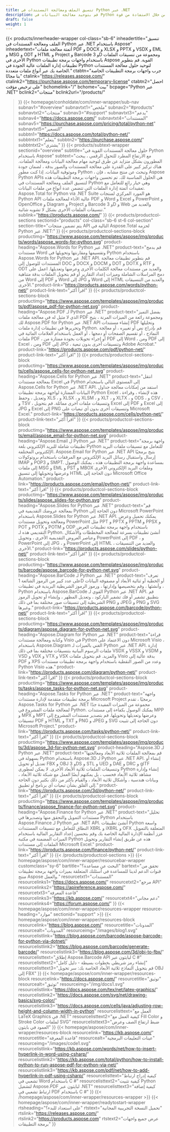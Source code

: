 ```yaml
---
title: تنسيق الملف ومعالجة المستندات في Python عبر .NET
description: قم بتوحيد معالجة البيانات في Python من خلال الاستفادة من قوة Aspose Python عبر واجهات برمجة تطبيقات تنسيق الملفات .NET لمعالجة مستنداتك وصورك بدقة.
draft: false
weight: 1
---
```

{{< products/innerheader-wrapper col-class="sb-6"
  inheadertitle="تنسيق الملف ومعالجة المستندات في Python عبر .NET باستخدام Aspose"
  inheadertext="أتمتة معالجة ملفات PDF و DOCX و XLSX و PPTX و VSDX و EML و MSG و ODT و HTML و Project و Barcode و 3D ومجموعة من تنسيقات الملفات الأخرى في Python باستخدام واجهات برمجة تطبيقات Aspose القوية. قم بتطوير تطبيقات إدارة الملفات عالية الجودة في Python لتوحيد حلول معالجة المستندات الخاصة بك عبر أنواع ملفات متعددة."
  ctabtn="جرب واجهات برمجة التطبيقات الخاصة بنا مجانًا"
  ctalink="https://releases.aspose.com/"
  ctalink2="https://purchase.aspose.com/temporary-license"
  ctabtn2="احصل على ترخيص مؤقت"
  bchomelink="/"
  bchome="بيت"
  bcpage="Python عبر .NET"
  bclink2="منتجات"
  bclink2url="/products/"
  >}}
  {{< homepage/conholdate/com/inner-wrapper/sub-nav 
subnav1="#overview"
subnavtxt1="ملخص" 
subnav2="#products"
subnavtxt2="منتجات" 
subnav3="#support"
subnavtxt3="يدعم" 
subnav4="https://docs.aspose.com/"
subnavtxt4="المستندات" 
subnav5="https://purchase.aspose.com/pricing/total/python-net"
subnavtxt5="التسعير" 
subbtn1="https://docs.aspose.com/total/python-net/"
subbtntxt1="يتعلم"
subbtn2="https://purchase.aspose.com/"
subbtntxt2="يشتري"
>}}
   {{< products/subtext-wrapper sectionid="overview" 
   subtitle="حلول معالجة المستندات القوية في Python باستخدام Aspose"
   subtext="مع الارتفاع المطرد للتحول الرقمي ، يبحث المطورون بشكل متزايد عن طرق لتوحيد مهام معالجة البيانات ومعالجة الملفات. هناك تركيز كبير على القدرة على معالجة المستندات والصور بدقة ، لضمان جودة وموثوقية البيانات. إذا كنت مطور Python ، وتبحث عن منتج مشابه ، فإن Aspose Python APIs هي الحلول المناسبة لك. تم تحسين واجهات برمجة التطبيقات هذه لتنسيق الملف ومعالجة المستندات في Python وهي خيار رائع للتعامل مع تعقيدات أتمتة إدارة الملفات التي تتضمن عدة أنواع من ملفات البيانات. Aspose.Total for Python via .NET Suite هو المورد المركزي لمنتجات Python API عالية الأداء لمعالجة ملفات PDF و Word و Excel و PowerPoint و OpenOffice و Diagram و Project و Barcode و 3D و Web والعديد من تنسيقات الملفات الأخرى بشكل لا تشوبه شائبة."
   sublink="https://products.aspose.com/"
   >}} 
{{< products/productcol-sections sectionid="products" 
col-class="sb-6 st-6 col-section"
section-title="يتم تضمين منتجات API التالية في Aspose.Total لحزمة Python عبر .NET:"
>}}
{{< products/productcol-sections-block
productimg="https://www.aspose.com/templates/aspose/img/products/words/aspose_words-for-python.svg"
product-heading="Aspose.Words for Python عبر .NET"
product-text="قم بدمج مستندات Word وتقسيمها ومقارنتها وتحويلها في Python باستخدام Aspose.Words for Python عبر .NET API. قم بتطوير تطبيقات معالجة المستندات للوصول إلى DOC و DOCX و DOCM و DOT و DOTX و RTF و ODT والعديد من مستندات معالجة الكلمات الأخرى وعرضها وتعديلها. اعمل على دمج المراسلات الشاملة وميزات إعداد التقارير أو قم بتحويل الملفات بدقة متناهية من Word إلى PDF و Word إلى JPG و Word إلى HTML والعديد من التنسيقات الأخرى."
product-link="https://products.aspose.com/words/python-net/"
product-link-text="اقرأ أكثر"
>}}
{{< products/productcol-sections-block
productimg="https://www.aspose.com/templates/aspose/img/products/pdf/aspose_pdf-for-python-net.svg"
product-heading="Aspose.PDF لـ Python عبر .NET"
product-text="بفضل التميز الذي لا مثيل له في معالجة ملفات PDF ومجموعة رائعة من الميزات المرنة ، يتيح لك Aspose.PDF for Python عبر .NET API إنشاء مستندات PDF وتحليلها وتحريرها في تطبيقات إدارة ملفات Python. قم بإدراج نص أو تغييره ، أو معالجة النماذج ، أو تقسيم الصفحات أو دمجها ، أو العمل باستخدام العلامات المائية في ملفات PDF ، أو إجراء تحويلات بجودة ممتازة من PDF إلى Word ، ومن PDF إلى Excel ، ومن PDF إلى JPG ، وتنسيقات أخرى بدون تبعية Adobe Acrobat."
product-link="https://products.aspose.com/pdf/python-net/"
product-link-text="اقرأ أكثر"
>}}
{{< products/productcol-sections-block
productimg="https://www.aspose.com/templates/aspose/img/products/cells/aspose_cells-for-python-net.svg"
product-heading="Aspose.Cells for Python عبر .NET"
product-text="انتقل بمعالجة مستندات Excel في Python إلى المستوى التالي باستخدام Aspose.Cells for Python عبر .NET API. استفد من إمكانات معالجة جداول البيانات الممتازة لواجهة برمجة تطبيقات Python Excel هذه لإنشاء ، وقراءة ، وتعديل ، وحفظ XLS ، و XLSX ، و XLSM ، و XLT ، و XLTX ، و ODS ، و CSV ، و TSV ، وتنسيقات ملفات أخرى مماثلة. قم بتحويل Excel إلى PDF و Excel إلى JPG و Excel إلى PNG وتنسيقات أخرى بدون أي تبعيات على Microsoft Excel."
product-link="https://products.aspose.com/cells/python-net/"
product-link-text="اقرأ أكثر"
>}}
{{< products/productcol-sections-block
productimg="https://www.aspose.com/templates/aspose/img/products/email/aspose_email-for-python-net.svg"
product-heading="Aspose.Email ل Python عبر .NET"
product-text="واجهة برمجة تطبيقات شاملة للبريد الإلكتروني بلغة Python للتعامل مع تنسيقات ملفات البريد الإلكتروني المختلفة. Aspose.Email for Python عبر .NET API يتيح برمجيًا إرسال واستقبال رسائل البريد الإلكتروني مع المرفقات باستخدام بروتوكولات IMAP و POP3 و SMPT. بمساعدة واجهة برمجة التطبيقات هذه ، يمكنك الوصول إلى ملفات MSG و EML و PST و MBOX وملفات البريد الإلكتروني الأخرى وعرضها وتحويلها إلى تنسيق HTML دون الحاجة إلى Microsoft Office Automation."
product-link="https://products.aspose.com/email/python-net/"
product-link-text="اقرأ أكثر"
>}}
{{< products/productcol-sections-block
productimg="https://www.aspose.com/templates/aspose/img/products/slides/aspose_slides-for-python.svg"
product-heading="Aspose.Slides for Python عبر .NET"
product-text="قم بمعالجة عروضك التقديمية في Python دون الحاجة إلى Microsoft PowerPoint باستخدام Aspose.Slides for Python عبر .NET API. يمكنك تحميل وعرض ومعالجة وتحويل مستندات PowerPoint مثل PPT و PPTX و PPTM و PPSX و POT و POTX و POTM و ODP باستخدام واجهة برمجة تطبيقات العرض التقديمي هذه لـ Python. أنشئ تطبيقات بسرعة لمعالجة المخططات والأشكال وعناصر العروض التقديمية الأخرى ، وتحويل PowerPoint إلى PDF ، و PowerPoint إلى JPG ، و PowerPoint إلى HTML ، والعديد من التنسيقات الأخرى."
product-link="https://products.aspose.com/slides/python-net/"
product-link-text="اقرأ أكثر"
>}}
{{< products/productcol-sections-block
productimg="https://www.aspose.com/templates/aspose/img/products/barcode/aspose_barcode-for-python-net.svg"
product-heading="Aspose.BarCode لـ Python عبر .NET"
product-text="تعرف على عدد كبير من الرموز الشائعة 1D أو الخطية أو ثنائية الأبعاد أو مصفوفة البيانات ، وأنشئها ، وقم بتخصيصها وإدارتها ، ورموز الرموز الشريطية البريدية في تطبيقات Python باستخدام Aspose.BarCode القوي لـ Python عبر .NET API. قم بتطبيق تشفير أو فك تشفير الباركود ، وتعديل المظهر ، وإنشاء أو تحويل الرموز الشريطية إلى تنسيقات صور مختلفة بما في ذلك PNG و JPEG و PNG و SVG وغيرها."
product-link="https://products.aspose.com/barcode/python-net/"
product-link-text="اقرأ أكثر"
>}}
{{< products/productcol-sections-block
productimg="https://www.aspose.com/templates/aspose/img/products/diagram/aspose_diagram-for-python-net.svg"
product-heading="Aspose.Diagram for Python عبر .NET"
product-text="قراءة وكتابة ومعالجة مستندات Visio في Python دون الاعتماد على Microsoft Visio ، باستخدام Aspose.Diagram الغني بالميزات لـ Python عبر .NET API. إدارة ملفات الرسوم البيانية بتنسيقات مختلفة بما في ذلك VSDX و VSSX و VSDM و VSD و VDX و VTX و VSX والمزيد. قم بتحويل ملفات Visio بدقة عالية إلى PDF و XPS وعدد من الصور النقطية باستخدام واجهة برمجة تطبيقات مستندات Python Visio هذه."
product-link="https://products.aspose.com/diagram/python-net/"
product-link-text="اقرأ أكثر"
>}}
{{< products/productcol-sections-block
productimg="https://www.aspose.com/templates/aspose/img/products/tasks/aspose_tasks-for-python-net.svg"
product-heading="Aspose.Tasks for Python عبر .NET"
product-text="واجهة برمجة تطبيقات متقدمة لإدارة مستندات Microsoft Project برمجيًا ، تقدم Aspose.Tasks for Python عبر .NET مجموعة من الميزات المفيدة جدًا لمعالجة ملفات المشروع في Python. يمكنك الوصول بكفاءة إلى مستندات MPP و MPX و MPT وعرضها وتعديلها وتحويلها. قم بتصدير مستندات المشروع إلى تنسيقات PDF و HTML و TXT و PNG و JPEG و SVG دون الحاجة إلى تثبيت Microsoft Project."
product-link="https://products.aspose.com/tasks/python-net/"
product-link-text="اقرأ أكثر"
>}}
{{< products/productcol-sections-block
productimg="https://www.aspose.com/templates/aspose/img/products/3d/aspose_3d-for-python-net.svg"
product-heading="Aspose.3D لـ Python عبر .NET"
product-text="قم بمعالجة الملفات ثلاثية الأبعاد ومعالجتها بسهولة في Python باستخدام Aspose.3D لـ Python عبر .NET API. إنشاء أو تعديل أو تحويل FBX و OBJ و 3DS و STL و UED و DAE و DRC و gITF وتنسيقات الملفات ثلاثية الأبعاد الأخرى. لا يمكن لمطوري Python إنشاء وإدارة مشاهد ثلاثية الأبعاد فحسب ، بل يمكنهم أيضًا العمل مع شبكة ثلاثية الأبعاد ، وبيانات هندسية ، وأشكال ثلاثية الأبعاد ، والقيام بأكثر من ذلك بكثير دون الحاجة إلى القلق بشأن تبعيات أي برنامج أو تطبيق."
product-link="https://products.aspose.com/3d/python-net/"
product-link-text="اقرأ أكثر"
>}}
{{< products/productcol-sections-block
productimg="https://www.aspose.com/templates/aspose/img/products/finance/aspose_finance-for-python-net.svg"
product-heading="Aspose.Finance for Python عبر .NET"
product-text="تحليل مستندات التمويل والتحقق منها وتصديرها في Python باستخدام Aspose.Finance لـ Python عبر .NET API. أنشئ تطبيقات Python واسعة النطاق للتعامل مع تنسيقات المستندات XBRL و iXBRL و OFX المتعلقة بالتمويل. عزز أنظمة الإدارة المالية الخاصة بك وقم بتحسين إعداد التقارير المالية باستخدام الميزات المضمنة في مكتبة Python هذه عن طريق إنشاء التقارير وتحويل الملفات إلى مستندات Microsoft Excel."
product-link="https://products.aspose.com/finance/python-net/"
product-link-text="اقرأ أكثر"
>}}
{{< /products/productcol-sections >}}
{{< homepage/aspose/com/inner-wrapper/resourcebar-wrapper
customclass="sy-6"
bartitle="البحث عن مساعدة؟"
bartext="تحقق من قنوات الدعم لدينا للمساعدة في أسئلتك المتعلقة بميزات واجهة برمجة تطبيقات منتج Aspose والعمل."
resourcetxt1="المستندات"
resourcelinks1="https://docs.aspose.com/"
resourcetxt2="مرجع API"
resourcelinks2="https://apireference.aspose.com/"
resourcetxt3="قاعدة المعرفة"
resourcelinks3="https://kb.aspose.com/"
resourcetxt4="دعم مجاني"
resourcelinks4="https://forum.aspose.com/"
>}}
{{< homepage/aspose/com/inner-wrapper/resources-wrapper
resource-heading="موارد"
sectionid="support" >}}
{{< homepage/aspose/com/inner-wrapper/resources-block
resourcelink="https://blog.aspose.com/"
resourcetitle="المدونات"
resourcealt="المدونات"
resourceimg="/images/blog1.svg"
resourcelistlink="https://blog.aspose.com/barcode/aspose-barcode-for-python-via-dotnet/"
resourcelistlink2="https://blog.aspose.com/barcode/generate-barcode/"
resourcelistlink3="https://blog.aspose.com/3d/obj-to-fbx/"
resourcelisttext="إطلاق Aspose.Barcode API لبايثون عبر C #"
resourcelisttext2="إنشاء رمز شريطي بخطوات بسيطة - دليل كامل"
resourcelisttext3="قم بتحويل النماذج ثلاثية الأبعاد الخاصة بك: سر تحويل OBJ إلى FBX"
>}}
{{< homepage/aspose/com/inner-wrapper/resources-block
resourcelink="https://docs.aspose.com/"
resourcetitle="توثيق"
resourcealt="توثيق"
resourceimg="/img/docs1.svg"
resourcelistlink="https://docs.aspose.com/tex/net/latex-graphics/"
resourcelistlink2="https://docs.aspose.com/svg/net/drawing-basics/svg-color/"
resourcelistlink3="https://docs.aspose.com/cells/java/adjusting-row-height-and-column-width-in-python"
resourcelisttext="العمل مع LaTeX Graphics في .NET"
resourcelisttext2="كيفية العمل مع Fill Color و Stroke Color لملفات SVG"
resourcelisttext3="ضبط ارتفاع الصف وعرض العمود في بايثون"
>}}
{{< homepage/aspose/com/inner-wrapper/resources-block resourcelink="https://kb.aspose.com/"
resourcetitle="قاعدة المعرفة"
resourcealt="عينات التعليمات البرمجية"
resourceimg="/images/code1.svg"
resourcelistlink="https://kb.aspose.com/words/net/how-to-insert-hyperlink-in-word-using-csharp/"
resourcelistlink2="https://kb.aspose.com/total/python/how-to-install-python-to-run-aspose-pdf-for-python-via-net/"
resourcelistlink3="https://kb.aspose.com/pdf/net/how-to-add-hyperlink-in-pdf-using-csharp/"
resourcelisttext="كيفية إدراج ارتباط تشعبي في Word باستخدام C #"
resourcelisttext2="كيفية تثبيت Python لتشغيل Aspose.PDF لبايثون عبر .NET"
resourcelisttext3="كيفية إضافة ارتباط تشعبي في PDF باستخدام C #"
>}}
{{< /homepage/aspose/com/inner-wrapper/resources-wrapper >}}
{{< homepage/aspose/com/inner-wrapper/readytostart-wrapper
rtsheading="على استعداد للبدء؟"
rtstext="تحميل النسخة التجريبية المجانية"
rtslink="https://releases.aspose.com/"
rtslink2="https://products.aspose.com"
rtstext2="عرض جميع واجهات برمجة التطبيقات"
>}}
